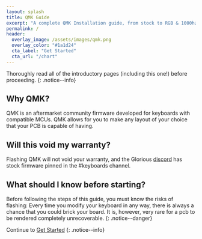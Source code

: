 ```yaml
---
layout: splash
title: QMK Guide
excerpt: "A complete QMK Installation guide, from stock to RGB & 1000hz."
permalink: /
header:
  overlay_image: /assets/images/qmk.png
  overlay_color: "#1a1d24"
  cta_label: "Get Started"
  cta_url: "/chart"
---
```


Thoroughly read all of the introductory pages (including this one!) before proceeding.
{: .notice--info}

<!-- {% capture notice-1 %}
This guide is available in other languages!
Click the <i class="fa fa-language" aria-hidden="true"></i> icon at the top right of the page to change the language.    
Alternatively, click [here](https://crowdin.com/project/dsi-guide) to help to keep these translations up to date.
{% endcapture %}

<div class="notice--info">{{ notice-1 | markdownify }}</div> -->

## Why QMK?

QMK is an aftermarket community firmware developed for keyboards with compatible MCUs. QMK allows for you to make any layout of your choice that your PCB is capable of having.

## Will this void my warranty?

Flashing QMK will not void your warranty, and the Glorious [discord](https://discord.gg/pRdUuCZYkY) has stock firmware pinned in the #keyboards channel.


## What should I know before starting?

Before following the steps of this guide, you must know the risks of flashing: Every time you modify your keyboard in any way, there is always a chance that you could brick your board. It is, however, very rare for a pcb to be rendered completely unrecoverable.
{: .notice--danger}

Continue to [Get Started](chart)
{: .notice--info}

<a id="chart"/>
